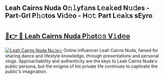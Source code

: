 ## Leah Cairns Nuda O𝚗𝚕yf𝚊ns L𝚎a𝚔ed N𝚞𝚍es - Part-Grl P𝚑𝚘tos Vi𝚍𝚎o - H𝚘𝚝 Part L𝚎a𝚔s sEyro

# <h2><a href="http://kfd9qa.oniu.top/?m=Leah+Cairns+Nuda">🔗👉 🔴 Leah Cairns Nuda P𝚑ot𝚘𝚜 V𝚒d𝚎o</a></h2>

[![Leah Cairns Nuda Nu𝚍e𝚜](https://i.imgur.com/0qMVB7G.gif)](http://kfd9qa.oniu.top/?m=Leah+Cairns+Nuda)
Online influencer Leah Cairns Nuda, famed for sharing dance and lifestyle knowledge, through presentations and personal vlogs. Approachability and authenticity are the keys to Leah Cairns Nuda's public persona, but the enigma of his private life continues to captivate the public's imagination.  
